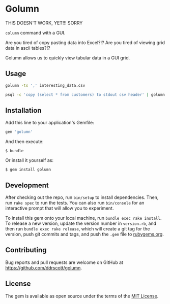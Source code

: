 # Golumn

THIS DOESN'T WORK, YET!!! SORRY

`column` command with a GUI.

Are you tired of copy pasting data into Excel?!?
Are you tired of viewing grid data in ascii tables?!?

Golumn allows us to quickly view tabular data in a GUI grid.

## Usage

```sh
golumn -ts ',' interesting_data.csv

psql -c 'copy (select * from customers) to stdout csv header' | golumn -ts ','
```

## Installation

Add this line to your application's Gemfile:

```ruby
gem 'golumn'
```

And then execute:

    $ bundle

Or install it yourself as:

    $ gem install golumn

## Development

After checking out the repo, run `bin/setup` to install dependencies. Then, run `rake spec` to run the tests. You can also run `bin/console` for an interactive prompt that will allow you to experiment.

To install this gem onto your local machine, run `bundle exec rake install`. To release a new version, update the version number in `version.rb`, and then run `bundle exec rake release`, which will create a git tag for the version, push git commits and tags, and push the `.gem` file to [rubygems.org](https://rubygems.org).

## Contributing

Bug reports and pull requests are welcome on GitHub at https://github.com/ddrscott/golumn.

## License

The gem is available as open source under the terms of the [MIT License](https://opensource.org/licenses/MIT).

